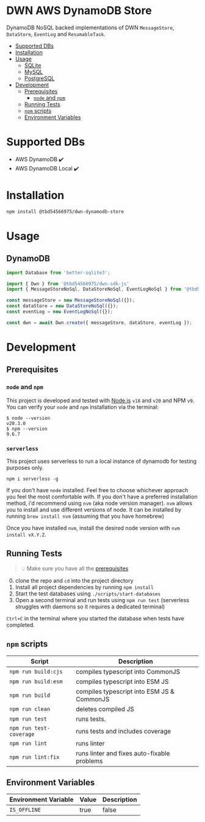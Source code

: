 # DWN AWS DynamoDB Store <!-- omit in toc -->


DynamoDB NoSQL backed implementations of DWN `MessageStore`, `DataStore`, `EventLog` and `ResumableTask`. 

- [Supported DBs](#supported-dbs)
- [Installation](#installation)
- [Usage](#usage)
  - [SQLite](#sqlite)
  - [MySQL](#mysql)
  - [PostgreSQL](#postgresql)
- [Development](#development)
  - [Prerequisites](#prerequisites)
    - [`node` and `npm`](#node-and-npm)
  - [Running Tests](#running-tests)
  - [`npm` scripts](#npm-scripts)
  - [Environment Variables](#environment-variables)


# Supported DBs
* AWS DynamoDB ✔️
* AWS DynamoDB Local ✔️

# Installation

```bash
npm install @tbd54566975/dwn-dynamodb-store
```

# Usage

## DynamoDB

```typescript
import Database from 'better-sqlite3';

import { Dwn } from '@tbd54566975/dwn-sdk-js'
import { MessageStoreNoSql, DataStoreNoSql, EventLogNoSql } from '@tbd54566975/dwn-sql-store';

const messageStore = new MessageStoreNoSql({});
const dataStore = new DataStoreNoSql({});
const eventLog = new EventLogNoSql({});

const dwn = await Dwn.create({ messageStore, dataStore, eventLog });
```

# Development

## Prerequisites
### `node` and `npm`
This project is developed and tested with [Node.js](https://nodejs.org/en/about/previous-releases)
`v18` and `v20` and NPM `v9`. You can verify your `node` and `npm` installation via the terminal:

```
$ node --version
v20.3.0
$ npm --version
9.6.7
```

### `serverless`
This project uses serverless to run a local instance of dynamodb for testing purposes only.
```
npm i serverless -g
```

If you don't have `node` installed. Feel free to choose whichever approach you feel the most comfortable with. If you don't have a preferred installation method, i'd recommend using `nvm` (aka node version manager). `nvm` allows you to install and use different versions of node. It can be installed by running `brew install nvm` (assuming that you have homebrew)

Once you have installed `nvm`, install the desired node version with `nvm install vX.Y.Z`.

## Running Tests
> 💡 Make sure you have all the [prerequisites](#prerequisites)

0. clone the repo and `cd` into the project directory
1. Install all project dependencies by running `npm install`
2. Start the test databases using `./scripts/start-databases`
3. Open a second terminal and run tests using `npm run test` (serverless struggles with daemons so it requires a dedicated terminal)

`Ctrl+C` in the terminal where you started the database when tests have completed.

## `npm` scripts

| Script                  | Description                                 |
| ----------------------- | ------------------------------------------- |
| `npm run build:cjs`     | compiles typescript into CommonJS           |
| `npm run build:esm`     | compiles typescript into ESM JS             |
| `npm run build`         | compiles typescript into ESM JS & CommonJS  |
| `npm run clean`         | deletes compiled JS                         |
| `npm run test`          | runs tests.                                 |
| `npm run test-coverage` | runs tests and includes coverage            |
| `npm run lint`          | runs linter                                 |
| `npm run lint:fix`      | runs linter and fixes auto-fixable problems |

## Environment Variables

| Environment Variable    | Value        | Description                                 |
| ----------------------- | ------------ | ------------------------------------------- |
| `IS_OFFLINE`            | true|false   | Uses a local DynamoDB instance for testing  |

